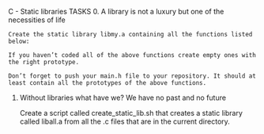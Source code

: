 C - Static libraries
TASKS
0. A library is not a luxury but one of the necessities of life

    Create the static library libmy.a containing all the functions listed below:

    If you haven’t coded all of the above functions create empty ones with the right prototype.

    Don’t forget to push your main.h file to your repository. It should at least contain all the prototypes of the above functions.

1. Without libraries what have we? We have no past and no future

    Create a script called create_static_lib.sh that creates a static library called liball.a from all the .c files that are in the current directory.

